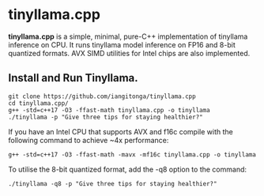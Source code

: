 # tinyllama.cpp
**tinyllama.cpp** is a simple, minimal, pure-C++ implementation of tinyllama inference on CPU. It runs tinyllama
model inference on FP16 and 8-bit quantized formats. AVX SIMD utilities for Intel chips are also implemented.


## Install and Run Tinyllama.
```
git clone https://github.com/iangitonga/tinyllama.cpp
cd tinyllama.cpp/
g++ -std=c++17 -O3 -ffast-math tinyllama.cpp -o tinyllama
./tinyllama -p "Give three tips for staying healthier?"
```

If you have an Intel CPU that supports AVX and f16c compile with the following
 command to achieve ~4x performance:

```
g++ -std=c++17 -O3 -ffast-math -mavx -mf16c tinyllama.cpp -o tinyllama
```

To utilise the 8-bit quantized format, add the -q8 option to the command:
```
./tinyllama -q8 -p "Give three tips for staying healthier?"
```
